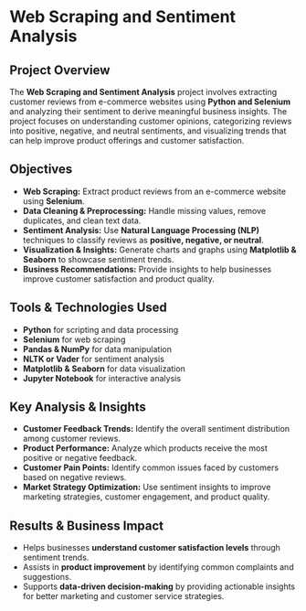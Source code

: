 # **Web Scraping and Sentiment Analysis**

## **Project Overview**
The **Web Scraping and Sentiment Analysis** project involves extracting customer reviews from e-commerce websites using **Python and Selenium** and analyzing their sentiment to derive meaningful business insights. The project focuses on understanding customer opinions, categorizing reviews into positive, negative, and neutral sentiments, and visualizing trends that can help improve product offerings and customer satisfaction.

## **Objectives**
- **Web Scraping:** Extract product reviews from an e-commerce website using **Selenium**.
- **Data Cleaning & Preprocessing:** Handle missing values, remove duplicates, and clean text data.
- **Sentiment Analysis:** Use **Natural Language Processing (NLP)** techniques to classify reviews as **positive, negative, or neutral**.
- **Visualization & Insights:** Generate charts and graphs using **Matplotlib & Seaborn** to showcase sentiment trends.
- **Business Recommendations:** Provide insights to help businesses improve customer satisfaction and product quality.

## **Tools & Technologies Used**
- **Python** for scripting and data processing
- **Selenium** for web scraping
- **Pandas & NumPy** for data manipulation
- **NLTK or Vader** for sentiment analysis
- **Matplotlib & Seaborn** for data visualization
- **Jupyter Notebook** for interactive analysis

## **Key Analysis & Insights**
- **Customer Feedback Trends:** Identify the overall sentiment distribution among customer reviews.
- **Product Performance:** Analyze which products receive the most positive or negative feedback.
- **Customer Pain Points:** Identify common issues faced by customers based on negative reviews.
- **Market Strategy Optimization:** Use sentiment insights to improve marketing strategies, customer engagement, and product quality.

## **Results & Business Impact**
- Helps businesses **understand customer satisfaction levels** through sentiment trends.
- Assists in **product improvement** by identifying common complaints and suggestions.
- Supports **data-driven decision-making** by providing actionable insights for better marketing and customer service strategies.
